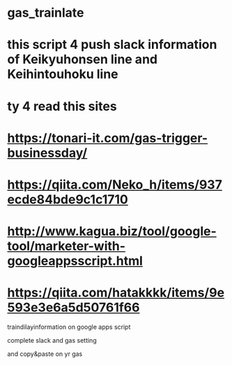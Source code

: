 # gas_trainlate
# this script 4 push slack information of Keikyuhonsen line and Keihintouhoku line
# ty 4 read this sites
# https://tonari-it.com/gas-trigger-businessday/
# https://qiita.com/Neko_h/items/937ecde84bde9c1c1710
# http://www.kagua.biz/tool/google-tool/marketer-with-googleappsscript.html
# https://qiita.com/hatakkkk/items/9e593e3e6a5d50761f66

traindilayinformation on google apps script

complete slack and gas setting

and copy&paste on yr gas
